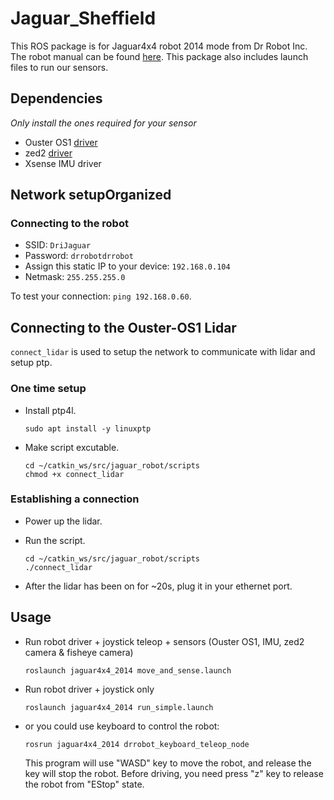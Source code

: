 # Jaguar_Sheffield

This ROS package is for Jaguar4x4 robot 2014 mode from Dr Robot Inc. The robot manual can be found [here](http://jaguar.drrobot.com/images/Jaguar_4x4_wheel_manual.pdf). This package also includes launch files to run our sensors.

## Dependencies

*Only install the ones required for your sensor*

- Ouster OS1 [driver](https://github.com/ouster-lidar/ouster_example)
- zed2 [driver](https://github.com/stereolabs/zed-ros-wrapper)
- Xsense IMU driver

## Network setupOrganized

### Connecting to the robot

- SSID: `DriJaguar`
- Password: `drrobotdrrobot`
- Assign this static IP to your device: `192.168.0.104`
- Netmask: `255.255.255.0`

To test your connection: `ping 192.168.0.60`.

## Connecting to the Ouster-OS1 Lidar

`connect_lidar` is used to setup the network to communicate with lidar and setup ptp.

### One time setup

- Install ptp4l.

    ```
    sudo apt install -y linuxptp
    ```
- Make script excutable.
    ```
    cd ~/catkin_ws/src/jaguar_robot/scripts
    chmod +x connect_lidar
    ```
### Establishing a connection

- Power up the lidar.
- Run the script.

    ```
    cd ~/catkin_ws/src/jaguar_robot/scripts
    ./connect_lidar
    ```
- After the lidar has been on for ~20s, plug it in your ethernet port.

## Usage

- Run robot driver + joystick teleop + sensors (Ouster OS1, IMU, zed2 camera & fisheye camera)

    ```
    roslaunch jaguar4x4_2014 move_and_sense.launch
    ```

- Run robot driver + joystick only

    ```
    roslaunch jaguar4x4_2014 run_simple.launch
    ```

- or you could use keyboard to control the robot:

    ```
    rosrun jaguar4x4_2014 drrobot_keyboard_teleop_node
    ```

    This program will use "WASD" key to move the robot, and release the key will stop the robot.
    Before driving, you need press "z" key to release the robot from "EStop" state.
